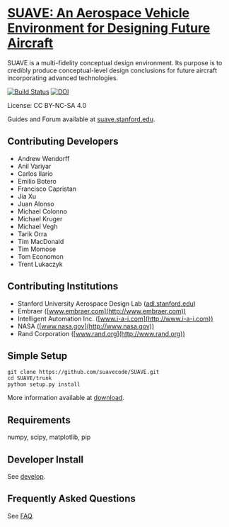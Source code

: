 
[SUAVE: An Aerospace Vehicle Environment for Designing Future Aircraft](http://suave.stanford.edu)
=======

 
SUAVE is a multi-fidelity conceptual design environment.
Its purpose is to credibly produce conceptual-level design conclusions 
for future aircraft incorporating advanced technologies.

[![Build Status](https://travis-ci.org/suavecode/SUAVE.svg?branch=master)](https://travis-ci.org/suavecode/SUAVE)
[![DOI](https://zenodo.org/badge/doi/10.5281/zenodo.19734.svg)](http://dx.doi.org/10.5281/zenodo.19734)

License: CC BY-NC-SA 4.0

Guides and Forum available at [suave.stanford.edu](http://suave.stanford.edu).

 
Contributing Developers
-----------------------
* Andrew Wendorff
* Anil Variyar
* Carlos Ilario
* Emilio Botero
* Francisco Capristan
* Jia Xu
* Juan Alonso
* Michael Colonno
* Michael Kruger
* Michael Vegh
* Tarik Orra
* Tim MacDonald
* Tim Momose
* Tom Economon
* Trent Lukaczyk

Contributing Institutions
-------------------------
* Stanford University Aerospace Design Lab ([adl.stanford.edu](http://adl.stanford.edu))
* Embraer ([www.embraer.com](http://www.embraer.com))
* Intelligent Automation Inc.  ([www.i-a-i.com](http://www.i-a-i.com))
* NASA ([www.nasa.gov](http://www.nasa.gov))
* Rand Corporation ([www.rand.org](http://www.rand.org))

Simple Setup
------------

```
git clone https://github.com/suavecode/SUAVE.git
cd SUAVE/trunk
python setup.py install
```

More information available at [download](http://suave.stanford.edu/download/).


Requirements
------------

numpy, scipy, matplotlib, pip


Developer Install
-----------------

See [develop](http://suave.stanford.edu/develop/).

Frequently Asked Questions
-----------------

See [FAQ](http://suave.stanford.edu/faq.html).

